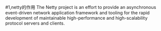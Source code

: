 #1,netty的作用
The Netty project is an effort to provide an asynchronous event-driven network application framework and tooling for the rapid development of maintainable high-performance and high-scalability protocol servers and clients.